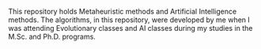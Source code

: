 This repository holds Metaheuristic methods and Artificial Intelligence methods.
The algorithms, in this repository, were developed by me when I was attending Evolutionary classes and AI classes during my studies in the M.Sc. and Ph.D. programs.
